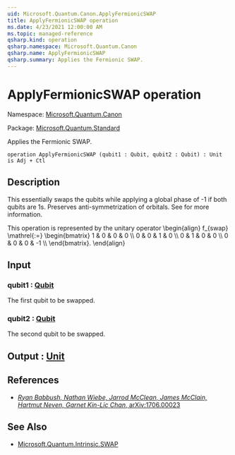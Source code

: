 ```yaml
---
uid: Microsoft.Quantum.Canon.ApplyFermionicSWAP
title: ApplyFermionicSWAP operation
ms.date: 4/23/2021 12:00:00 AM
ms.topic: managed-reference
qsharp.kind: operation
qsharp.namespace: Microsoft.Quantum.Canon
qsharp.name: ApplyFermionicSWAP
qsharp.summary: Applies the Fermionic SWAP.
---
```


# ApplyFermionicSWAP operation

Namespace: [Microsoft.Quantum.Canon](xref:Microsoft.Quantum.Canon)

Package: [Microsoft.Quantum.Standard](https://nuget.org/packages/Microsoft.Quantum.Standard)


Applies the Fermionic SWAP.

```qsharp
operation ApplyFermionicSWAP (qubit1 : Qubit, qubit2 : Qubit) : Unit is Adj + Ctl
```


## Description

This essentially swaps the qubits while applying a global phase of -1if both qubits are 1s. Preserves anti-symmetrization of orbitals.See  for more information.This operation is represented by the unitary operator\begin{align}f_{swap} \mathrel{:=}\begin{bmatrix}1 & 0 & 0 & 0 \\\\0 & 0 & 1 & 0 \\\\0 & 1 & 0 & 0 \\\\0 & 0 & 0 & -1 \\\\\end{bmatrix}.\end{align}

## Input

### qubit1 : [Qubit](xref:microsoft.quantum.qsharp.valueliterals#qubit-literals)

The first qubit to be swapped.


### qubit2 : [Qubit](xref:microsoft.quantum.qsharp.valueliterals#qubit-literals)

The second qubit to be swapped.



## Output : [Unit](xref:microsoft.quantum.qsharp.valueliterals#unit-literal)



## References

- [ *Ryan Babbush, Nathan Wiebe, Jarrod McClean, James McClain,  Hartmut Neven, Garnet Kin-Lic Chan*,  arXiv:1706.00023 ](https://arxiv.org/pdf/1706.00023.pdf)

## See Also

- [Microsoft.Quantum.Intrinsic.SWAP](xref:Microsoft.Quantum.Intrinsic.SWAP)